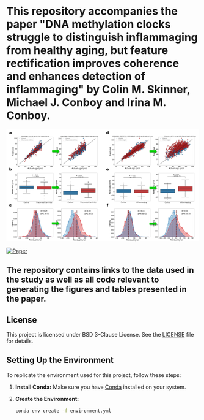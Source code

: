 # This repository accompanies the paper "DNA methylation clocks struggle to distinguish inflammaging from healthy aging, but feature rectification improves coherence and enhances detection of inflammaging" by Colin M. Skinner, Michael J. Conboy and Irina M. Conboy.

<img src="./figures/Figure%204.png" width="600">

[![Paper](https://img.shields.io/badge/bioRxiv-2024.10.09.617512v1-blue?style=plastic)](https://www.biorxiv.org/content/10.1101/2024.10.09.617512v1)


## The repository contains links to the data used in the study as well as all code relevant to generating the figures and tables presented in the paper.

## License

This project is licensed under BSD 3-Clause License. See the [LICENSE](LICENSE) file for details.

## Setting Up the Environment

To replicate the environment used for this project, follow these steps:

1. **Install Conda:** Make sure you have [Conda](https://docs.conda.io/projects/conda/en/latest/user-guide/install/index.html) installed on your system.

2. **Create the Environment:**
   ```bash
   conda env create -f environment.yml